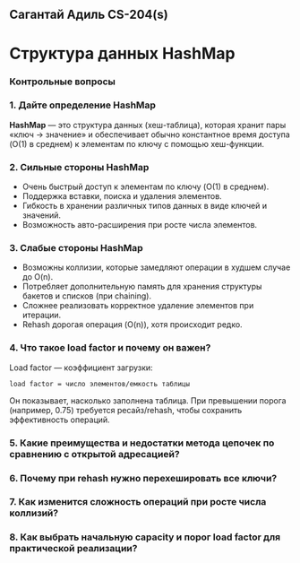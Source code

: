 ## Сагантай Адиль CS-204(s) 
# Структура данных HashMap

### Контрольные вопросы
### 1. Дайте определение HashMap
**HashMap** — это структура данных (хеш-таблица), которая хранит пары «ключ → значение» и обеспечивает обычно константное время доступа (O(1) в среднем) к элементам по ключу с помощью хеш-функции.

### 2. Сильные стороны HashMap
- Очень быстрый доступ к элементам по ключу (O(1) в среднем).
- Поддержка вставки, поиска и удаления элементов.
- Гибкость в хранении различных типов данных в виде ключей и значений.
- Возможность авто-расширения при росте числа элементов.


### 3. Слабые стороны HashMap
- Возможны коллизии, которые замедляют операции в худшем случае до O(n).
- Потребляет дополнительную память для хранения структуры бакетов и списков (при chaining).
- Сложнее реализовать корректное удаление элементов при итерации.
- Rehash дорогая операция (O(n)), хотя происходит редко.

### 4. Что такое load factor и почему он важен?
Load factor — коэффициент загрузки:

    load factor = число элементов/емкость таблицы

Он показывает, насколько заполнена таблица. При превышении порога (например, 0.75) требуется ресайз/rehash, чтобы сохранить эффективность операций.

### 5. Какие преимущества и недостатки метода цепочек по сравнению с открытой адресацией?

### 6. Почему при rehash нужно перехешировать все ключи?

### 7. Как изменится сложность операций при росте числа коллизий?

### 8. Как выбрать начальную capacity и порог load factor для практической реализации?


